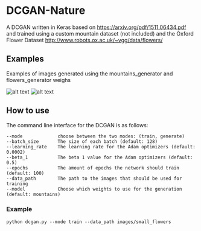# DCGAN-Nature

A DCGAN written in Keras based on https://arxiv.org/pdf/1511.06434.pdf and trained using a custom mountain dataset (not included) and the Oxford Flower Dataset http://www.robots.ox.ac.uk/~vgg/data/flowers/

## Examples

Examples of images generated using the mountains_generator and flowers_generator weighs

![alt text](https://github.com/Skuldur/DCGAN-Nature/blob/master/example_flowers.png)
![alt text](https://github.com/Skuldur/DCGAN-Nature/blob/master/example_mountains.png)

## How to use

The command line interface for the DCGAN is as follows:

    --mode             choose between the two modes: (train, generate)
    --batch_size       The size of each batch (default: 128)
    --learning_rate    The learning rate for the Adam optimizers (default: 0.0002)
    --beta_1           The beta 1 value for the Adam optimizers (default: 0.5)
    --epochs           The amount of epochs the network should train (default: 100)
    --data_path        The path to the images that should be used for training
    --model            Choose which weights to use for the generation (default: mountains)

### Example

    python dcgan.py --mode train --data_path images/small_flowers
   